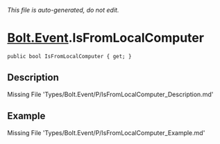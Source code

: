 *This file is auto-generated, do not edit.*

# [Bolt.Event](Types/Bolt.Event.md).IsFromLocalComputer
`public bool IsFromLocalComputer { get; }`
## Description
Missing File 'Types/Bolt.Event/P/IsFromLocalComputer_Description.md'
## Example
Missing File 'Types/Bolt.Event/P/IsFromLocalComputer_Example.md'
